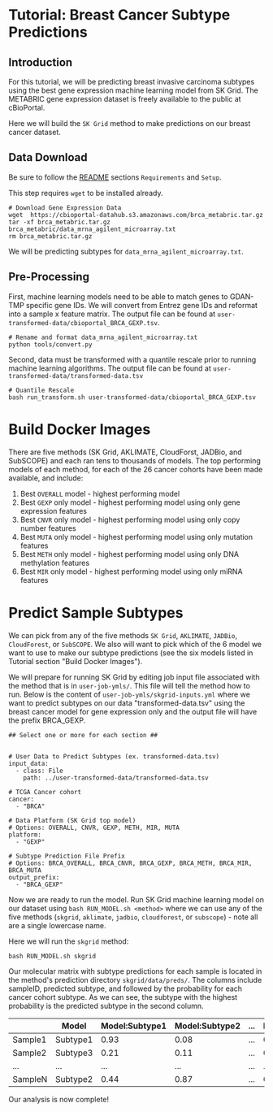 # Tutorial: Breast Cancer Subtype Predictions
## Introduction
For this tutorial, we will be predicting breast invasive carcinoma subtypes using the best gene expression machine learning model from SK Grid. The METABRIC gene expression dataset is freely available to the public at cBioPortal.

Here we will build the `SK Grid` method to make predictions on our breast cancer dataset.

## Data Download
Be sure to follow the [README](../README.md) sections `Requirements` and `Setup`.

This step requires `wget` to be installed already.
```
# Download Gene Expression Data
wget  https://cbioportal-datahub.s3.amazonaws.com/brca_metabric.tar.gz
tar -xf brca_metabric.tar.gz brca_metabric/data_mrna_agilent_microarray.txt
rm brca_metabric.tar.gz
```

We will be predicting subtypes for `data_mrna_agilent_microarray.txt`.


## Pre-Processing
First, machine learning models need to be able to match genes to GDAN-TMP specific gene IDs. We will convert from Entrez gene IDs and reformat into a sample x feature matrix. The output file can be found at `user-transformed-data/cbioportal_BRCA_GEXP.tsv`.
```
# Rename and format data_mrna_agilent_microarray.txt
python tools/convert.py
```

Second, data must be transformed with a quantile rescale prior to running machine learning algorithms. The output file can be found at `user-transformed-data/transformed-data.tsv`
```
# Quantile Rescale
bash run_transform.sh user-transformed-data/cbioportal_BRCA_GEXP.tsv
```


# Build Docker Images
There are five methods (SK Grid, AKLIMATE, CloudForst, JADBio, and SubSCOPE) and each ran tens to thousands of models. The top performing models of each method, for each of the 26 cancer cohorts have been made available, and include:

1. Best `OVERALL` model - highest performing model
2. Best `GEXP` only model - highest performing model using only gene expression features
3. Best `CNVR` only model - highest performing model using only copy number features
4. Best `MUTA` only model - highest performing model using only mutation features
5. Best `METH` only model - highest performing model using only DNA methylation features
6. Best `MIR` only model - highest performing model using only miRNA features


# Predict Sample Subtypes
We can pick from any of the five methods `SK Grid`, `AKLIMATE`, `JADBio`, `CloudForest`, or `SubSCOPE`. We also will want to pick which of the 6 model we want to use to make our subtype predictions (see the six models listed in Tutorial section "Build Docker Images").

We will prepare for running SK Grid by editing job input file associated with the method that is in `user-job-ymls/`. This file will tell the method how to run. Below is the content of `user-job-ymls/skgrid-inputs.yml` where we want to predict subtypes on our data "transformed-data.tsv" using the breast cancer model for gene expression only and the output file will have the prefix BRCA_GEXP.
```
## Select one or more for each section ##


# User Data to Predict Subtypes (ex. transformed-data.tsv)
input_data:
  - class: File
    path: ../user-transformed-data/transformed-data.tsv

# TCGA Cancer cohort
cancer:
  - "BRCA"

# Data Platform (SK Grid top model)
# Options: OVERALL, CNVR, GEXP, METH, MIR, MUTA
platform:
  - "GEXP"

# Subtype Prediction File Prefix
# Options: BRCA_OVERALL, BRCA_CNVR, BRCA_GEXP, BRCA_METH, BRCA_MIR, BRCA_MUTA
output_prefix:
  - "BRCA_GEXP"
```

Now we are ready to run the model. Run SK Grid machine learning model on our dataset using `bash RUN_MODEL.sh <method>` where we can use any of the five methods (`skgrid`, `aklimate`, `jadbio`, `cloudforest`, or `subscope`) - note all are a single lowercase name.

Here we will run the `skgrid` method:
```
bash RUN_MODEL.sh skgrid
```

Our molecular matrix with subtype predictions for each sample is located in the method's prediction directory `skgrid/data/preds/`. The columns include sampleID, predicted subtype, and followed by the probability for each cancer cohort subtype. As we can see, the subtype with the highest probability is the predicted subtype in the second column.

|   | Model | Model:Subtype1 | Model:Subtype2 | ... | Model:SubtypeN |
|----|---|---| ---| ---| ---|
| Sample1 | Subtype1 | 0.93 | 0.08 | ... | 0.03 |
| Sample2  | Subtype3 | 0.21 | 0.11 | ... | 0.44
| ...  | ... | ... | ... | ... | ... |
| SampleN | Subtype2 | 0.44 | 0.87 | ... | 0.18 |

Our analysis is now complete!
